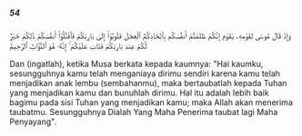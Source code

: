 ##### 54

<span class="ayah">وَإِذْ قَالَ مُوسَىٰ لِقَوْمِهِۦ يَٰقَوْمِ إِنَّكُمْ ظَلَمْتُمْ أَنفُسَكُم بِٱتِّخَاذِكُمُ ٱلْعِجْلَ فَتُوبُوٓا۟ إِلَىٰ بَارِئِكُمْ فَٱقْتُلُوٓا۟ أَنفُسَكُمْ ذَٰلِكُمْ خَيْرٌۭ لَّكُمْ عِندَ بَارِئِكُمْ فَتَابَ عَلَيْكُمْ ۚ إِنَّهُۥ هُوَ ٱلتَّوَّابُ ٱلرَّحِيمُ</span>

<span class="ayah_translation">Dan (ingatlah), ketika Musa berkata kepada kaumnya: "Hai kaumku, sesungguhnya kamu telah menganiaya dirimu sendiri karena kamu telah menjadikan anak lembu (sembahanmu), maka bertaubatlah kepada Tuhan yang menjadikan kamu dan bunuhlah dirimu. Hal itu adalah lebih baik bagimu pada sisi Tuhan yang menjadikan kamu; maka Allah akan menerima taubatmu. Sesungguhnya Dialah Yang Maha Penerima taubat lagi Maha Penyayang".</span>
